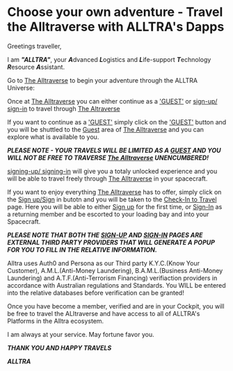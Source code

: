 # Choose your own adventure - Travel the Alltraverse with ALLTRA's Dapps

Greetings traveller, 

I am ***"ALLTRA"***, your ***A***dvanced ***L***ogistics and ***L***ife-support ***T***echnology ***R***esource ***A***ssistant. 

   Go to [The Alltraverse](https://www.alltraverse.com/) to begin your adventure through the ALLTRA Universe:

   Once at [The Alltraverse](https://www.alltraverse.com/) you can either continue as a ['GUEST'](https://www.alltraverse.com/guest) or [sign-up/ sign-in](https://www.alltraverse.com/check-in) to travel through [The Altraverse](https://www.alltraverse.com/)

   If you want to continue as a ['GUEST'](https://www.alltraverse.com/guest) simply click on the ['GUEST'](https://www.alltraverse.com/guest) button and you will be shuttled to the [Guest](https://www.alltraverse.com/guest) area of [The Alltraverse](https://www.alltraverse.com/) and you can explore what is available to you.
   
   ***PLEASE NOTE - YOUR TRAVELS WILL BE LIMITED AS A [GUEST](https://www.alltraverse.com/guest) AND YOU WILL NOT BE FREE TO TRAVERSE [The Alltraverse](https://www.alltraverse.com/) UNENCUMBERED!*** 
   
   [signing-up/ signing-in](https://www.alltraverse.com/check-in) will give you a totaly unlocked experience and you will be able to travel freely through [The Alltraverse](https://www.alltraverse.com/) in your spacecraft.

   If you want to enjoy everything [The Alltraverse](https://www.alltraverse.com/) has to offer, simply click on the [Sign up/Sign](https://www.alltraverse.com/check-in) in butotn and you will be taken to the [Check-In to Travel](https://www.alltraverse.com/check-in) page. Here you will be able to either [Sign up](https://www.alltraverse.com/create-account) for the first time, or [Sign-In](https://www.alltraverse.com/check-in) as a returning member and be escorted to your loading bay and into your Spacecraft.
   
   ***PLEASE NOTE THAT BOTH THE [SIGN-UP](https://www.alltraverse.com/create-account) AND [SIGN-IN](https://www.alltraverse.com/check-in) PAGES ARE EXTERNAL THIRD PARTY PROVIDERS THAT WILL GENERATE A POPUP FOR YOU TO FILL IN THE RELATIVE INFORMATION.*** 
   
   Alltra uses Auth0 and Persona as our Third party K.Y.C.(Know Your Customer), A.M.L.(Anti-Money Laundering), B.A.M.L.(Business Anti-Money Laundering) and A.T.F.(Anti-Terrorism Financing) verifiaction providers in accordance with Australian regulations and Standards. You WILL be entered into the relative databases before verification can be granted!

   Once you have become a member, verified and are in your Cockpit, you will be free to travel the ALltraverse and have access to all of ALLTRA's Platforms in the Alltra ecosystem.

   I am always at your service.
   May fortune favor you.

   ***THANK YOU AND HAPPY TRAVELS***

***ALLTRA***   

